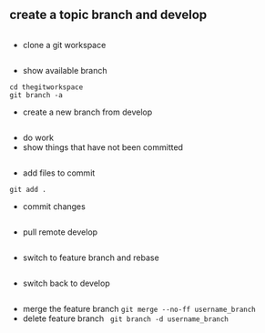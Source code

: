 
## create a topic branch and develop

``` export GIT_EDITOR=/usr/bin/vim
```

- clone a git workspace
``` git clone username@111.111.111.111:/opt/git/thegitworkspace
```
- show available branch
```
cd thegitworkspace
git branch -a
```
- create a new branch from develop
``` git checkout -b username_branch develop
```
- do work
- show things that have not been committed
``` git status
```
- add files to commit

```git add .```

- commit changes
``` git commit
```

- pull remote develop
``` git checkout develop && git pull origin develop
```
- switch to feature branch and rebase
``` git checkout username_branch && git rebase develop
```
- switch back to develop
``` git checkout develop
```
- merge the feature branch
```git merge --no-ff username_branch```
- delete feature branch
``` git branch -d username_branch```
